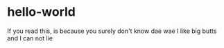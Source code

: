 # hello-world
If you read this, is because you surely don't know dae wae
I like big butts and I can not lie
